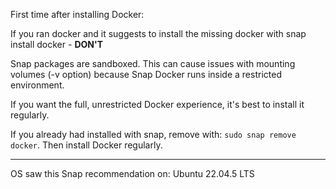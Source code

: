First time after installing Docker:

If you ran docker and it suggests to install the missing docker with snap install docker  - **DON'T**

Snap packages are sandboxed. This can cause issues with mounting volumes (-v option) because Snap Docker runs inside a restricted environment.

If you want the full, unrestricted Docker experience, it's best to install it regularly.

If you already had installed with snap, remove with: `sudo snap remove docker`. Then install Docker regularly.

---

OS saw this Snap recommendation on:
Ubuntu 22.04.5 LTS